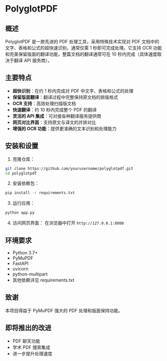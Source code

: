 # PolyglotPDF

## 概述
PolyglotPDF 是一款先进的 PDF 处理工具，采用特殊技术实现对 PDF 文档中的文字、表格和公式的超快速识别，通常仅需 1 秒即可完成处理。它支持 OCR 功能和完美保留版面的翻译功能，整篇文档的翻译通常可在 10 秒内完成（具体速度取决于翻译 API 服务商）。

## 主要特点
- **超快识别**：在约 1 秒内完成对 PDF 中文字、表格和公式的处理
- **保留版面翻译**：翻译过程中完整保持原文档的排版格式
- **OCR 支持**：高效处理扫描版文档
- **快速翻译**：约 10 秒内完成整个 PDF 的翻译
- **灵活的 API 集成**：可对接各种翻译服务提供商
- **网页对比界面**：支持原文与译文的并排对比
- **增强的 OCR 功能**：提供更准确的文本识别和处理能力

## 安装和设置

1. 克隆仓库：
```bash
git clone https://github.com/yourusername/polyglotpdf.git
cd polyglotpdf
```

2. 安装依赖包：
```bash
pip install -r requirements.txt
```

3. 运行应用：
```bash
python app.py
```

4. 访问网页界面：
在浏览器中打开 `http://127.0.0.1:8000`

## 环境要求
- Python 3.7+
- PyMuPDF
- FastAPI
- uvicorn
- python-multipart
- 其他依赖详见 requirements.txt

## 致谢
本项目得益于 PyMuPDF 强大的 PDF 处理和版面保持功能。

## 即将推出的改进
- PDF 聊天功能
- 学术 PDF 搜索集成
- 进一步提升处理速度
